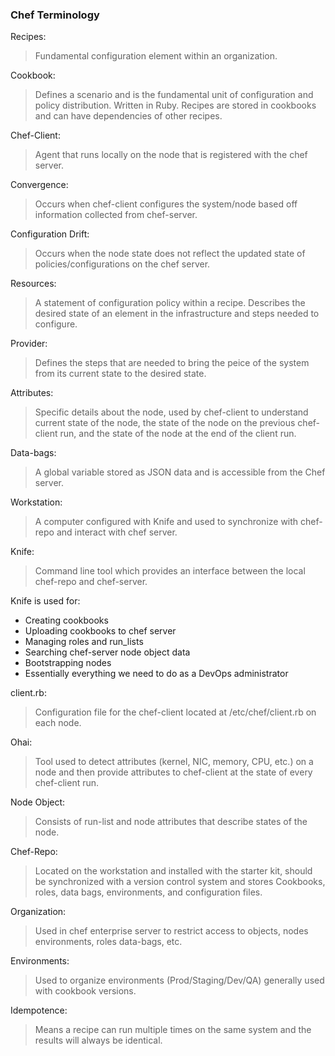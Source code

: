 ### Chef Terminology

Recipes:  
> Fundamental configuration element within an organization.

Cookbook:  
> Defines a scenario and is the fundamental unit of configuration and policy distribution. Written in Ruby. Recipes are stored in cookbooks and can have dependencies of other recipes.

Chef-Client:  
> Agent that runs locally on the node that is registered with the chef server.

Convergence:  
> Occurs when chef-client configures the system/node based off information collected from chef-server.

Configuration Drift:  
> Occurs when the node state does not reflect the updated state of policies/configurations on the chef server.

Resources:  
>A statement of configuration policy within a recipe. Describes the desired state of an element in the infrastructure and steps needed to configure.

Provider:  
> Defines the steps that are needed to bring the peice of the system from its current state to the desired state.  

Attributes:  
> Specific details about the node, used by chef-client to understand current state of the node, the state of the node on the previous chef-client run, and the state of the node at the end of the client run.  

Data-bags:  
> A global variable stored as JSON data and is accessible from the Chef server.  

Workstation:  
> A computer configured with Knife and used to synchronize with chef-repo and interact with chef server.

Knife:  
> Command line tool which provides an interface between the local chef-repo and chef-server.  

Knife is used for:  
- Creating cookbooks  
- Uploading cookbooks to chef server  
- Managing roles and run_lists  
- Searching chef-server node object data  
- Bootstrapping nodes  
- Essentially everything we need to do as a DevOps administrator  

client.rb:  
> Configuration file for the chef-client located at /etc/chef/client.rb on each node.  

Ohai:  
> Tool used to detect attributes (kernel, NIC, memory, CPU, etc.) on a node and then provide attributes to chef-client at the state of every chef-client run.  

Node Object:  
> Consists of run-list and node attributes that describe states of the node.

Chef-Repo:  
> Located on the workstation and installed with the starter kit, should be synchronized with a version control system and stores Cookbooks, roles, data bags, environments, and configuration files.  

Organization:  
> Used in chef enterprise server to restrict access to objects, nodes environments, roles data-bags, etc.

Environments:  
> Used to organize environments (Prod/Staging/Dev/QA) generally used with cookbook versions.  

Idempotence:  
> Means a recipe can run multiple times on the same system and the results will always be identical.
